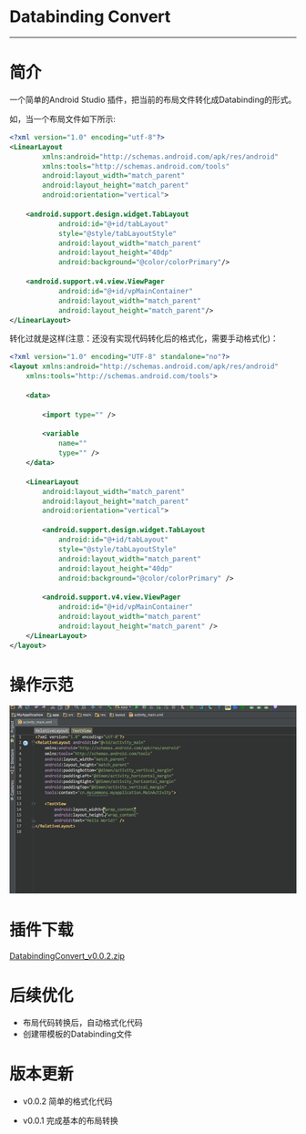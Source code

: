# Databinding Convert

---

# 简介

一个简单的Android Studio 插件，把当前的布局文件转化成Databinding的形式。

如，当一个布局文件如下所示:

```xml
<?xml version="1.0" encoding="utf-8"?>
<LinearLayout
        xmlns:android="http://schemas.android.com/apk/res/android"
        xmlns:tools="http://schemas.android.com/tools"
        android:layout_width="match_parent"
        android:layout_height="match_parent"
        android:orientation="vertical">

    <android.support.design.widget.TabLayout
            android:id="@+id/tabLayout"
            style="@style/tabLayoutStyle"
            android:layout_width="match_parent"
            android:layout_height="40dp"
            android:background="@color/colorPrimary"/>

    <android.support.v4.view.ViewPager
            android:id="@+id/vpMainContainer"
            android:layout_width="match_parent"
            android:layout_height="match_parent"/>
</LinearLayout>
```

转化过就是这样(注意：还没有实现代码转化后的格式化，需要手动格式化)：

```xml
<?xml version="1.0" encoding="UTF-8" standalone="no"?>
<layout xmlns:android="http://schemas.android.com/apk/res/android"
    xmlns:tools="http://schemas.android.com/tools">

    <data>

        <import type="" />

        <variable
            name=""
            type="" />
    </data>

    <LinearLayout
        android:layout_width="match_parent"
        android:layout_height="match_parent"
        android:orientation="vertical">

        <android.support.design.widget.TabLayout
            android:id="@+id/tabLayout"
            style="@style/tabLayoutStyle"
            android:layout_width="match_parent"
            android:layout_height="40dp"
            android:background="@color/colorPrimary" />

        <android.support.v4.view.ViewPager
            android:id="@+id/vpMainContainer"
            android:layout_width="match_parent"
            android:layout_height="match_parent" />
    </LinearLayout>
</layout>
```

# 操作示范

![](doc/1.gif)

# 插件下载

[DatabindingConvert_v0.0.2.zip](https://github.com/LiushuiXiaoxia/DatabindingConvert/blob/master/DatabindingConvert_v0.0.2.zip)

# 后续优化

* 布局代码转换后，自动格式化代码
* 创建带模板的Databinding文件

# 版本更新

* v0.0.2 简单的格式化代码

* v0.0.1 完成基本的布局转换